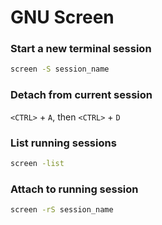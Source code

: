 # GNU Screen

### Start a new terminal session

```bash
screen -S session_name
```

### Detach from current session

`<CTRL>` + `A`, then `<CTRL>` + `D`

### List running sessions

```bash
screen -list
```

### Attach to running session

```bash
screen -rS session_name
```
